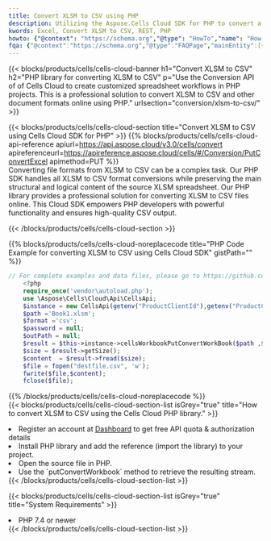 ```yaml
---
title: Convert XLSM to CSV using PHP 
description: Utilizing the Aspose.Cells Cloud SDK for PHP to convert a XLSM format file to a CSV format file. 
kwords: Excel, Convert XLSM to CSV, REST, PHP
howto: {"@context": "https://schema.org","@type": "HowTo","name": "How to convert XLSM to CSV using the Cells Cloud PHP library.","description": "How to convert XLSM to CSV using the Cells Cloud PHP library.","image": {"@type": "ImageObject"},"url": "/php/conversion/xlsm-to-csv/","step": [{ "@type": "HowToStep","name": "How to convert XLSM to CSV using the Cells Cloud PHP library. step 1", "image": {"@type": "ImageObject",},"url": "/php/conversion/xlsm-to-csv/","text": "Register an account at <a href='https://dashboard.aspose.cloud/'>Dashboard</a> to get free API quota & authorization details",},{ "@type": "HowToStep","name": "How to convert XLSM to CSV using the Cells Cloud PHP library. step 1", "image": {"@type": "ImageObject",},"url": "/php/conversion/xlsm-to-csv/","text": "Install PHP library and add the reference (import the library) to your project.",},{ "@type": "HowToStep","name": "How to convert XLSM to CSV using the Cells Cloud PHP library. step 1", "image": {"@type": "ImageObject",},"url": "/php/conversion/xlsm-to-csv/","text": "Open the source file in PHP.",},{ "@type": "HowToStep","name": "How to convert XLSM to CSV using the Cells Cloud PHP library. step 1", "image": {"@type": "ImageObject",},"url": "/php/conversion/xlsm-to-csv/","text": "Use the `putConvertWorkbook` method to retrieve the resulting stream.",}, ],"supply": {"@type": "HowToSupply","name": "document"},"tool": [{"@type": "HowToTool","name": "phpstorm, Visual Studio Code, Eclipse"},{"@type": "HowToTool","name": "Aspose Cells"}],"totalTime": "PT6M"}
fqa: {"@context":"https://schema.org","@type":"FAQPage","mainEntity":[{"@type":"Question","name":"Why convert file formats in C# using REST API?","acceptedAnswer":{"@type":"Answer","text":"Documents are encoded in many ways, and some files may be incompatible with the software you use. To open and read such files, just convert them to appropriate file formats.<br/><ol><li>Install .NET SDK and add the reference (import the library) to your project.</li><li>Open the source file in C# using REST API.</li><li>Call the PutConvertWorkbookRequest() method, passing an output filename with required extension.</li><li>Get the result of conversion as a separate file.</li></ol>"}},{"@type":"Question","name":"What file formats can I convert with your C# library?","acceptedAnswer":{"@type":"Answer","text":"We support a variety of file formats for conversion using .NET library, including XLSX, Excel, xls , PDF, CSV, HTML, Markdown, XML, PNG, JPG, TIFF, Json, TXT and many more."}},{"@type":"Question","name":"What is the maximum allowed file size for conversion using this .NET library?","acceptedAnswer":{"@type":"Answer","text":"There are no file size limits for format conversions using .NET library."}}]}
---
```



{{< blocks/products/cells/cells-cloud-banner h1="Convert XLSM to CSV" h2="PHP library for converting XLSM to CSV" p="Use the Conversion API of of Cells Cloud to create customized spreadsheet workflows in PHP projects. This is a professional solution to convert XLSM to CSV and other document formats online using PHP." urlsection="conversion/xlsm-to-csv/" >}}

{{< blocks/products/cells/cells-cloud-section  title="Convert XLSM to CSV using Cells Cloud SDK for PHP" >}}
{{% blocks/products/cells/cells-cloud-api-reference  apiurl=https://api.aspose.cloud/v3.0/cells/convert  apireferenceurl=https://apireference.aspose.cloud/cells/#/Conversion/PutConvertExcel  apimethod=PUT %}}
<br/>
Converting file formats from XLSM to CSV can be a complex task. Our PHP SDK handles all XLSM to CSV format conversions while preserving the main structural and logical content of the source XLSM spreadsheet. Our PHP library provides a professional solution for converting XLSM to CSV files online. This Cloud SDK empowers PHP developers with powerful functionality and ensures high-quality CSV output.

{{< /blocks/products/cells/cells-cloud-section >}}

{{% blocks/products/cells/cells-cloud-noreplacecode title="PHP Code Example for converting XLSM to CSV using Cells Cloud SDK" gistPath="" %}}
 
```php
// For complete examples and data files, please go to https://github.com/aspose-cells-cloud/aspose-cells-cloud-php/
    <?php
    require_once('vendor\autoload.php');
    use \Aspose\Cells\Cloud\Api\CellsApi;
    $instance = new CellsApi(getenv("ProductClientId"),getenv("ProductClientSecret"));
    $path ='Book1.xlsm';    
    $format ='csv';
    $password = null;
    $outPath = null;      
    $result = $this->instance->cellsWorkbookPutConvertWorkBook($path ,$format, $password,  $outPath);
    $size = $result->getSize();
    $content  = $result->fread($size);
    $file = fopen("destfile.csv", 'w');
    fwrite($file,$content);
    fclose($file);
```
 
{{% /blocks/products/cells/cells-cloud-noreplacecode  %}}
<br/>
{{< blocks/products/cells/cells-cloud-section-list isGrey="true"  title="How to convert XLSM to CSV using the Cells Cloud PHP library." >}}
<li>Register an account at <a href="https://dashboard.aspose.cloud/">Dashboard</a> to get free API quota & authorization details</li>
<li>Install PHP library and add the reference (import the library) to your project.</li>
<li>Open the source file in PHP.</li>
<li>Use the `putConvertWorkbook` method to retrieve the resulting stream.</li>
{{< /blocks/products/cells/cells-cloud-section-list >}}

{{< blocks/products/cells/cells-cloud-section-list isGrey="true"  title="System Requirements" >}}
<li>PHP 7.4 or newer</li>
{{< /blocks/products/cells/cells-cloud-section-list >}}
